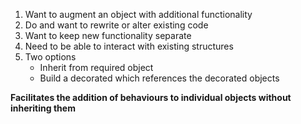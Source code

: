 1. Want to augment an object with additional functionality
2. Do and want to rewrite or alter existing code
3. Want to keep new functionality separate
4. Need to be able to interact with existing structures
5. Two options
    - Inherit from required object
    - Build a decorated which references the decorated objects

**Facilitates the addition of behaviours to individual objects without inheriting them**
